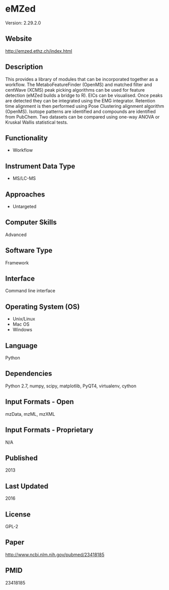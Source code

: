 # eMZed
Version: 2.29.2.0

## Website
http://emzed.ethz.ch/index.html

## Description
This provides a library of modules that can be incorporated together as a workflow. The MetaboFeatureFinder (OpenMS) and matched filter and centWave (XCMS) peak picking algorithms can be used for feature detection (eMZed builds a bridge to R). EICs can be visualised. Once peaks are detected they can be integrated using the EMG integrator. Retention time alignment is then performed using Pose Clustering alignment algorithm (OpenMS). Isotope patterns are identified and compounds are identified from PubChem. Two datasets can be compared using one-way ANOVA or Kruskal Wallis statistical tests.

## Functionality
- Workflow

## Instrument Data Type
- MS/LC-MS

## Approaches
- Untargeted

## Computer Skills
Advanced

## Software Type
Framework

## Interface
Command line interface

## Operating System (OS)
- Unix/Linux
- Mac OS
- Windows

## Language
Python

## Dependencies
Python 2.7, numpy, scipy, matplotlib, PyQT4, virtualenv, cython

## Input Formats - Open
mzData, mzML, mzXML

## Input Formats - Proprietary
N/A

## Published
2013

## Last Updated
2016

## License
GPL-2

## Paper
http://www.ncbi.nlm.nih.gov/pubmed/23418185

## PMID
23418185
